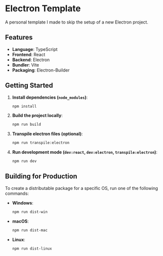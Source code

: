 
# Electron Template

A personal template I made to skip the setup of a new Electron project.

## Features

-   **Language**: TypeScript
-   **Frontend**: React
-   **Backend**: Electron
-   **Bundler**: Vite
-   **Packaging**: Electron-Builder

## Getting Started

1. **Install dependencies (`node_modules`)**:
    ```bash
    npm install
    ```

2. **Build the project locally**:
    ```bash
    npm run build
    ```

3. **Transpile electron files (optional)**:
    ```bash
    npm run transpile:electron
    ```

4. **Run development mode (`dev:react`, `dev:electron`, `transpile:electron`)**:
    ```bash
    npm run dev
    ```

## Building for Production

To create a distributable package for a specific OS, run one of the following commands:

-   **Windows**:

    ```bash
    npm run dist-win
    ```

-   **macOS**:

    ```bash
    npm run dist-mac
    ```

-   **Linux**:
    ```bash
    npm run dist-linux
    ```
